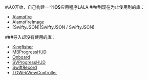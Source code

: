 #从0开始，自己构建一个**iOS**应用程序LALA
###到现在为止使用到的库：
- [Alamofire](https://github.com/Alamofire/Alamofire)
- [AlamofireImage](https://github.com/Alamofire/AlamofireImage)
- [SwiftyJSON](SwiftyJSON / SwiftyJSON)

###导入却没有使用的库：
* [Kingfisher](https://github.com/onevcat/Kingfisher)
* [MBProgressHUD](https://github.com/jdg/MBProgressHUD)
* [Onboard](https://github.com/mamaral/Onboard)
* [SVProgressHUD](https://github.com/SVProgressHUD/SVProgressHUD)
* [SwiftRecord](https://github.com/arkverse/SwiftRecord)
* [TOWebViewController](https://github.com/TimOliver/TOWebViewController)

